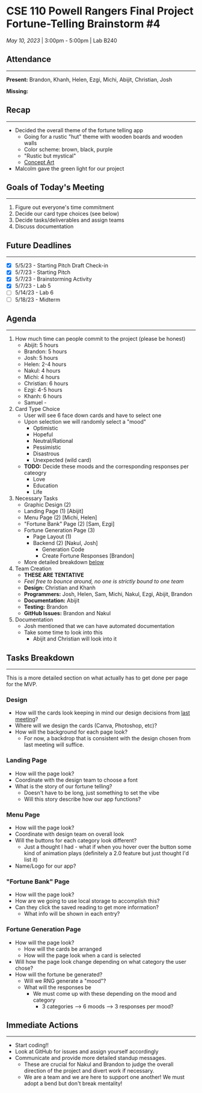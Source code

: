 # CSE 110 Powell Rangers Final Project Fortune-Telling Brainstorm #4
*May 10, 2023* | 3:00pm - 5:00pm | Lab B240

## Attendance
___
**Present:** Brandon, Khanh, Helen, Ezgi, Michi, Abijit, Christian, Josh

**Missing:**

## Recap
___
- Decided the overall theme of the fortune telling app
  - Going for a rustic "hut" theme with wooden boards and wooden walls
  - Color scheme: brown, black, purple
  - "Rustic but mystical"
  - [Concept Art](../../specs/concept-art/)
- Malcolm gave the green light for our project

## Goals of Today's Meeting
___
1. Figure out everyone's time commitment
2. Decide our card type choices (see below)
3. Decide tasks/deliverables and assign teams
4. Discuss documentation

## Future Deadlines
____
- [X] 5/5/23 - Starting Pitch Draft Check-in
- [X] 5/7/23 - Starting Pitch
- [X] 5/7/23 - Brainstorming Activity
- [X] 5/7/23 - Lab 5
- [ ] 5/14/23 - Lab 6
- [ ] 5/18/23 - Midterm

## Agenda
___
1. How much time can people commit to the project (please be honest)
   - Abijit: 5 hours
   - Brandon: 5 hours
   - Josh: 5 hours
   - Helen: 2-4 hours
   - Nakul: 4 hours
   - Michi: 4 hours
   - Christian: 6 hours
   - Ezgi: 4-5 hours
   - Khanh: 6 hours
   - Samuel -
2. Card Type Choice
   - User will see 6 face down cards and have to select one
   - Upon selection we will randomly select a "mood"
     - Optimistic
     - Hopeful
     - Neutral/Rational
     - Pessimistic
     - Disastrous
     - Unexpected (wild card)
   - **TODO:** Decide these moods and the corresponding responses per cateogry
     - Love
     - Education
     - Life
3. Necessary Tasks
   - Graphic Design (2)
   - Landing Page (1) [Abijit]
   - Menu Page (2) [Michi, Helen]
   - "Fortune Bank" Page (2) [Sam, Ezgi]
   - Fortune Generation Page (3)
     - Page Layout (1)
     - Backend (2) [Nakul, Josh]
       - Generation Code
       - Create Fortune Responses [Brandon]
   - More detailed breakdown [below](#tasks-breakdown)
4. Team Creation
   - **THESE ARE TENTATIVE**
   - *Feel free to bounce around, no one is strictly bound to one team*
   - **Design:** Christian and Khanh
   - **Programmers:** Josh, Helen, Sam, Michi, Nakul, Ezgi, Abijit, Brandon
   - **Documentation:** Abijit
   - **Testing:** Brandon
   - **GitHub Issues:** Brandon and Nakul
5. Documentation
   - Josh mentioned that we can have automated documentation
   - Take some time to look into this
     - Abijit and Christian will look into it

## Tasks Breakdown
___
This is a more detailed section on what actually has to get done per page for the MVP.

### Design
- How will the cards look keeping in mind our design decisions from [last meeting](./050523-brainstorm_fortune_telling_3.md)?
- Where will we design the cards (Canva, Photoshop, etc)?
- How will the background for each page look?
  - For now, a backdrop that is consistent with the design chosen from last meeting will suffice.

### Landing Page
- How will the page look?
- Coordinate with the design team to choose a font
- What is the story of our fortune telling?
  - Doesn't have to be long, just something to set the vibe
  - Will this story describe how our app functions?

### Menu Page
- How will the page look?
- Coordinate with design team on overall look
- Will the buttons for each category look different?
  - Just a thought I had - what if when you hover over the button some kind of animation plays (definitely a 2.0 feature but just thought I'd list it)
- Name/Logo for our app?

### "Fortune Bank" Page
- How will the page look?
- How are we going to use local storage to accomplish this?
- Can they click the saved reading to get more information?
  - What info will be shown in each entry?

### Fortune Generation Page
- How will the page look?
  - How will the cards be arranged
  - How will the page look when a card is selected
- Will how the page look change depending on what category the user chose?
- How will the fortune be generated?
  - Will we RNG generate a "mood"?
  - What will the responses be
    - We must come up with these depending on the mood and category
      - 3 categories --> 6 moods --> 3 responses per mood?

## Immediate Actions
___
- Start coding!!
- Look at GitHub for issues and assign yourself accordingly
- Communicate and provide more detailed standup messages.
  - These are crucial for Nakul and Brandon to judge the overall direction of the project and divert work if necessary.
  - We are a team and we are here to support one another! We must adopt a bend but don't break mentality!




